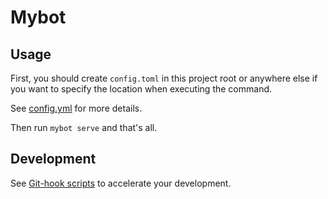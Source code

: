 # Mybot

## Usage

First, you should create `config.toml` in this project root or anywhere else if
you want to specify the location when executing the command.

See [config.yml](fixture/config.toml) for more details.

Then run `mybot serve` and that's all.

## Development

See [Git-hook scripts](scripts/) to accelerate your development.
